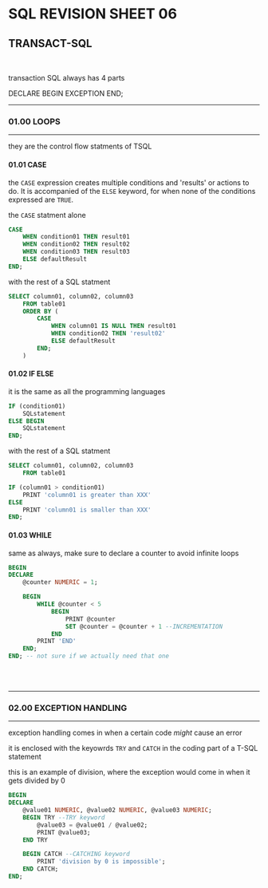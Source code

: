 # SQL REVISION SHEET 06
## TRANSACT-SQL
<br>

transaction SQL always has 4 parts

DECLARE
    <variables>
BEGIN
    <actual code>
EXCEPTION
    <exception handling>
END;

________
### 01.00 LOOPS
__________

they are the control flow statments of TSQL

#### 01.01 CASE

the ```CASE``` expression creates multiple conditions and 'results' or actions to do. It is accompanied of the ```ELSE``` keyword, for when none of the conditions expressed are ```TRUE```.

the ```CASE``` statment alone 
```SQL
CASE
    WHEN condition01 THEN result01
    WHEN condition02 THEN result02
    WHEN condition03 THEN result03
    ELSE defaultResult
END;
```

with the rest of a SQL statment
```SQL
SELECT column01, column02, column03
    FROM table01
    ORDER BY (
        CASE
            WHEN column01 IS NULL THEN result01
            WHEN condition02 THEN 'result02'
            ELSE defaultResult
        END;
    )

```


#### 01.02 IF ELSE

it is the same as all the programming languages

```SQL
IF (condition01)
    SQLstatement
ELSE BEGIN
    SQLstatement
END;
```

with the rest of a SQL statment
```SQL
SELECT column01, column02, column03
    FROM table01

IF (column01 > condition01)
    PRINT 'column01 is greater than XXX'
ELSE 
    PRINT 'column01 is smaller than XXX'
END;
```

#### 01.03 WHILE

same as always, make sure to declare a counter to avoid infinite loops

```SQL
BEGIN 
DECLARE
    @counter NUMERIC = 1;

    BEGIN
        WHILE @counter < 5
            BEGIN
                PRINT @counter
                SET @counter = @counter + 1 --INCREMENTATION
            END
        PRINT 'END'
    END;
END; -- not sure if we actually need that one
```


<br>
<br>

________
### 02.00 EXCEPTION HANDLING
__________

exception handling comes in when a certain code *might* cause an error

it is enclosed with the keyowrds ```TRY``` and ```CATCH``` in the coding part of a T-SQL statement

this is an example of division, where the exception would come in when it gets divided by 0

```SQL
BEGIN
DECLARE 
    @value01 NUMERIC, @value02 NUMERIC, @value03 NUMERIC;
    BEGIN TRY --TRY keyword
        @value03 = @value01 / @value02;
        PRINT @value03;
    END TRY

    BEGIN CATCH --CATCHING keyword
        PRINT 'division by 0 is impossible';
    END CATCH;
END;
```


